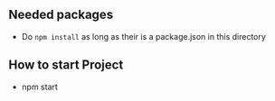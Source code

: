 ## Needed packages
- Do `npm install` as long as their is a package.json in this directory

## How to start Project
- npm start